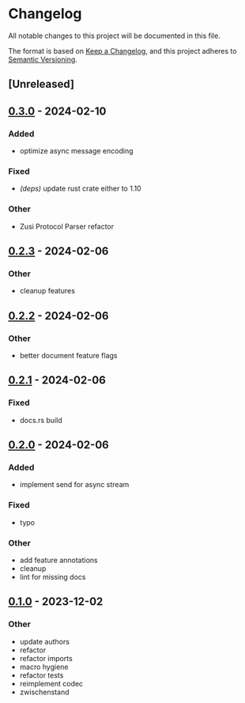 # Changelog
All notable changes to this project will be documented in this file.

The format is based on [Keep a Changelog](https://keepachangelog.com/en/1.0.0/),
and this project adheres to [Semantic Versioning](https://semver.org/spec/v2.0.0.html).

## [Unreleased]

## [0.3.0](https://github.com/zusi/zusi-rs/compare/zusi-v0.2.3...zusi-v0.3.0) - 2024-02-10

### Added
- optimize async message encoding

### Fixed
- *(deps)* update rust crate either to 1.10

### Other
- Zusi Protocol Parser refactor

## [0.2.3](https://github.com/zusi/zusi-rs/compare/zusi-v0.2.2...zusi-v0.2.3) - 2024-02-06

### Other
- cleanup features

## [0.2.2](https://github.com/zusi/zusi-rs/compare/zusi-v0.2.1...zusi-v0.2.2) - 2024-02-06

### Other
- better document feature flags

## [0.2.1](https://github.com/zusi/zusi-rs/compare/zusi-v0.2.0...zusi-v0.2.1) - 2024-02-06

### Fixed
- docs.rs build

## [0.2.0](https://github.com/zusi/zusi-rs/compare/zusi-v0.1.0...zusi-v0.2.0) - 2024-02-06

### Added
- implement send for async stream

### Fixed
- typo

### Other
- add feature annotations
- cleanup
- lint for missing docs

## [0.1.0](https://github.com/zusi/zusi-rs/releases/tag/zusi-v0.1.0) - 2023-12-02

### Other
- update authors
- refactor
- refactor imports
- macro hygiene
- refactor tests
- reimplement codec
- zwischenstand
